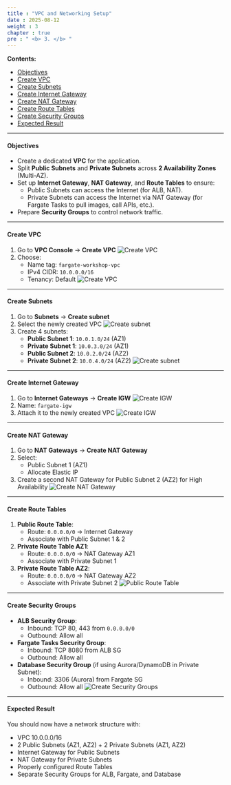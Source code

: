 ```yaml
---
title : "VPC and Networking Setup"
date : 2025-08-12
weight : 3
chapter : true
pre : " <b> 3. </b> "
---
```


**Contents:**
- [Objectives](#objectives)
- [Create VPC](#create-vpc)
- [Create Subnets](#create-subnets)
- [Create Internet Gateway](#create-internet-gateway)
- [Create NAT Gateway](#create-nat-gateway)
- [Create Route Tables](#create-route-tables)
- [Create Security Groups](#create-security-groups)
- [Expected Result](#expected-result)

---

#### Objectives
- Create a dedicated **VPC** for the application.
- Split **Public Subnets** and **Private Subnets** across **2 Availability Zones** (Multi-AZ).
- Set up **Internet Gateway**, **NAT Gateway**, and **Route Tables** to ensure:
  - Public Subnets can access the Internet (for ALB, NAT).
  - Private Subnets can access the Internet via NAT Gateway (for Fargate Tasks to pull images, call APIs, etc.).
- Prepare **Security Groups** to control network traffic.

---

#### Create VPC
1. Go to **VPC Console** → **Create VPC**
![Create VPC](images/03/01.png)
2. Choose:
   - Name tag: `fargate-workshop-vpc`
   - IPv4 CIDR: `10.0.0.0/16`
   - Tenancy: Default
![Create VPC](images/03/02.png)

---

#### Create Subnets
1. Go to **Subnets** → **Create subnet**
2. Select the newly created VPC
![Create subnet](images/03/03.png)
3. Create 4 subnets:
   - **Public Subnet 1**: `10.0.1.0/24` (AZ1)
   - **Private Subnet 1**: `10.0.3.0/24` (AZ1)
   - **Public Subnet 2**: `10.0.2.0/24` (AZ2)
   - **Private Subnet 2**: `10.0.4.0/24` (AZ2)
![Create subnet](/images/03/04.png)

---

#### Create Internet Gateway
1. Go to **Internet Gateways** → **Create IGW**
![Create IGW](/images/03/05.png)
2. Name: `fargate-igw`
3. Attach it to the newly created VPC
![Create IGW](/images/03/06.png)

---

#### Create NAT Gateway
1. Go to **NAT Gateways** → **Create NAT Gateway**
2. Select:
   - Public Subnet 1 (AZ1)
   - Allocate Elastic IP
3. Create a second NAT Gateway for Public Subnet 2 (AZ2) for High Availability
![Create NAT Gateway](/images/03/07.png)

---

#### Create Route Tables
1. **Public Route Table**:
   - Route: `0.0.0.0/0` → Internet Gateway
   - Associate with Public Subnet 1 & 2
2. **Private Route Table AZ1**:
   - Route: `0.0.0.0/0` → NAT Gateway AZ1
   - Associate with Private Subnet 1
3. **Private Route Table AZ2**:
   - Route: `0.0.0.0/0` → NAT Gateway AZ2
   - Associate with Private Subnet 2
![Public Route Table](/images/03/08.png)

---

#### Create Security Groups
- **ALB Security Group**:
  - Inbound: TCP 80, 443 from `0.0.0.0/0`
  - Outbound: Allow all
- **Fargate Tasks Security Group**:
  - Inbound: TCP 8080 from ALB SG
  - Outbound: Allow all
- **Database Security Group** (if using Aurora/DynamoDB in Private Subnet):
  - Inbound: 3306 (Aurora) from Fargate SG
  - Outbound: Allow all
![Create Security Groups](/images/03/09.png)

---

#### Expected Result
You should now have a network structure with:
- VPC 10.0.0.0/16
- 2 Public Subnets (AZ1, AZ2) + 2 Private Subnets (AZ1, AZ2)
- Internet Gateway for Public Subnets
- NAT Gateway for Private Subnets
- Properly configured Route Tables
- Separate Security Groups for ALB, Fargate, and Database

